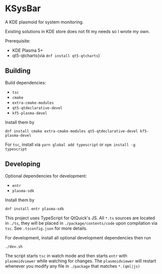 KSysBar
========
A KDE plasmoid for system monitoring.

[](screenshot.png)

Existing solutions in KDE store does not fit my needs so I wrote my own.

Prerequisite:

 * KDE Plasma 5+
 * qt5-qtcharts(via `dnf install qt5-qtcharts`)

## Building

Build dependencies:

* `tsc`
* `cmake`
* `extra-cmake-modules`
* `qt5-qtdeclarative-devel`
* `kf5-plasma-devel`

Install them by

    dnf install cmake extra-cmake-modules qt5-qtdeclarative-devel kf5-plasma-devel 

For `tsc`, install via `yarn global add typescript` or `npm install -g typescript`

## Developing

Optional dependencies for development:

* `entr`
* `plasma-sdk`

Install them by

    dnf install entr plasma-sdk

This project uses TypeScript for QtQuick's JS. All `*.ts` sources are located in `./ts`, they will be placed 
in `./package/contents/code` upon compilation via `tsc`. See `.tsconfig.json` for more details.

For development, install all optional development dependencies then run

    ./dev.sh

The script starts `tsc` in watch mode and then starts `entr` with `plasmoidviewer` while watching for changes. 
The `plasmoidviewer` will restart whenever you modify any file in `./package` that matches `*.(qml|js)`